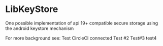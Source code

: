 # LibKeyStore

One possible implementation of api 19+ compatible secure storage using the android keystore mechanism

For more background see:
 Test CircleCI connected
 Test #2
 Test#3
 test4







